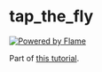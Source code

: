 # tap_the_fly

[![Powered by Flame](https://img.shields.io/badge/Powered%20by-%F0%9F%94%A5-orange.svg)](https://flame-engine.org)

Part of [this tutorial](https://jap.alekhin.io/2d-casual-mobile-game-tutorial-flame-flutter-part-1).
